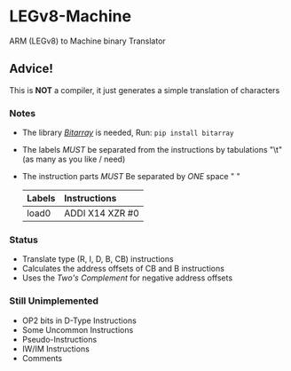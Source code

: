 # LEGv8-Machine
 ARM (LEGv8) to Machine binary Translator

## Advice!
 This is **NOT** a compiler, it just generates a simple translation of characters

### Notes

* The library [*Bitarray*](https://pypi.org/project/bitarray/) is needed, Run: ```pip install bitarray```
* The labels *MUST* be separated from the instructions by tabulations "\t" (as many as you like / need)
* The instruction parts *MUST* Be separated by *ONE* space " "

    |Labels     |Instructions     |
    |:----------|:----------------|
    |load0		|ADDI X14 XZR #0  |

### Status
* Translate type (R, I, D, B, CB) instructions
* Calculates the address offsets of CB and B instructions
* Uses the *Two's Complement* for negative address offsets

### Still Unimplemented
* OP2 bits in D-Type Instructions
* Some Uncommon Instructions
* Pseudo-Instructions
* IW/IM Instructions
* Comments
